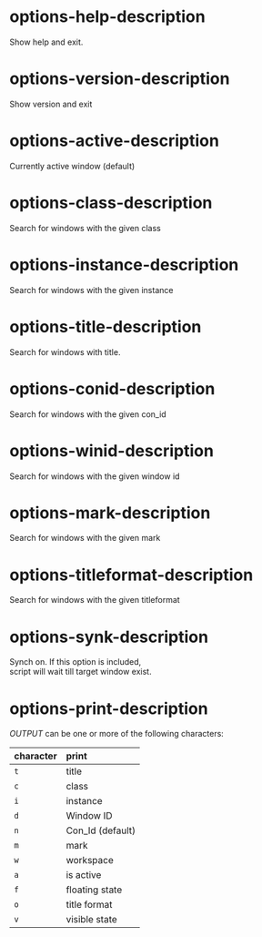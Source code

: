 # options-help-description
Show help and exit.

# options-version-description
Show version and exit

# options-active-description
Currently active window (default)

# options-class-description
Search for windows with the given class

# options-instance-description
Search for windows with the given instance

# options-title-description
Search for windows with title.

# options-conid-description
Search for windows with the given con_id

# options-winid-description
Search for windows with the given window id

# options-mark-description
Search for windows with the given mark

# options-titleformat-description
Search for windows with the given titleformat

# options-synk-description
Synch on. If this option is included,  
script will wait till target window exist.

# options-print-description
*OUTPUT* can be one or more of the following 
characters:   

|character | print
|:---------|:-----
|`t`       | title  
|`c`       | class  
|`i`       | instance  
|`d`       | Window ID  
|`n`       | Con_Id (default)  
|`m`       | mark  
|`w`       | workspace  
|`a`       | is active  
|`f`       | floating state  
|`o`       | title format  
|`v`       | visible state  

